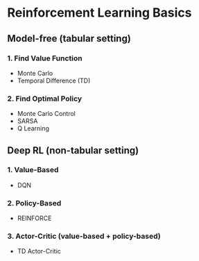 # Reinforcement Learning Basics

## Model-free (tabular setting)
### 1. Find Value Function
- Monte Carlo
- Temporal Difference (TD)
### 2. Find Optimal Policy
- Monte Carlo Control
- SARSA
- Q Learning


## Deep RL (non-tabular setting)
### 1. Value-Based
- DQN

### 2. Policy-Based
- REINFORCE

### 3. Actor-Critic (value-based + policy-based)
- TD Actor-Critic

